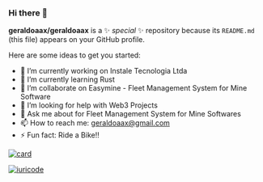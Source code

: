 ### Hi there 👋

**geraldoaax/geraldoaax** is a ✨ _special_ ✨ repository because its `README.md` (this file) appears on your GitHub profile.

Here are some ideas to get you started:

- 🔭 I’m currently working on Instale Tecnologia Ltda 
- 🌱 I’m currently learning Rust
- 👯 I’m collaborate on Easymine - Fleet Management System for Mine Software
- 🤔 I’m looking for help with Web3 Projects
- 💬 Ask me about for Fleet Management System for Mine Softwares
- 📫 How to reach me: geraldoaax@gmail.com
- ⚡ Fun fact: Ride a Bike!!

[![card](https://github-readme-stats.vercel.app/api?username=geraldoaax&theme=default&show_icons=true)](https://github.com/geraldoaax/)


[![iuricode](https://github-readme-stats.vercel.app/api/top-langs/?username=geraldoaax&hide=html&layout=compact&theme=default)](https://github.com/geraldoaax/)



